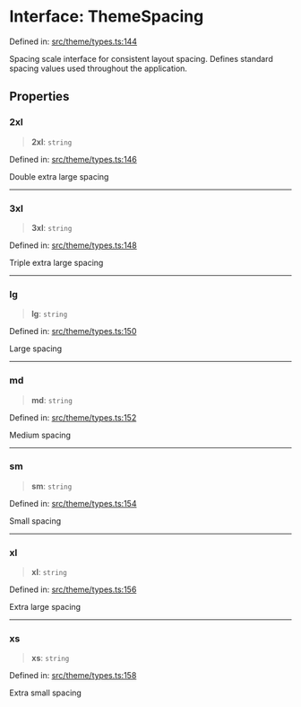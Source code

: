 # Interface: ThemeSpacing

Defined in: [src/theme/types.ts:144](https://github.com/Nick2bad4u/Uptime-Watcher/blob/3cce0c3b352c8390536ca3c7399ece50a05faf18/src/theme/types.ts#L144)

Spacing scale interface for consistent layout spacing.
Defines standard spacing values used throughout the application.

## Properties

### 2xl

> **2xl**: `string`

Defined in: [src/theme/types.ts:146](https://github.com/Nick2bad4u/Uptime-Watcher/blob/3cce0c3b352c8390536ca3c7399ece50a05faf18/src/theme/types.ts#L146)

Double extra large spacing

***

### 3xl

> **3xl**: `string`

Defined in: [src/theme/types.ts:148](https://github.com/Nick2bad4u/Uptime-Watcher/blob/3cce0c3b352c8390536ca3c7399ece50a05faf18/src/theme/types.ts#L148)

Triple extra large spacing

***

### lg

> **lg**: `string`

Defined in: [src/theme/types.ts:150](https://github.com/Nick2bad4u/Uptime-Watcher/blob/3cce0c3b352c8390536ca3c7399ece50a05faf18/src/theme/types.ts#L150)

Large spacing

***

### md

> **md**: `string`

Defined in: [src/theme/types.ts:152](https://github.com/Nick2bad4u/Uptime-Watcher/blob/3cce0c3b352c8390536ca3c7399ece50a05faf18/src/theme/types.ts#L152)

Medium spacing

***

### sm

> **sm**: `string`

Defined in: [src/theme/types.ts:154](https://github.com/Nick2bad4u/Uptime-Watcher/blob/3cce0c3b352c8390536ca3c7399ece50a05faf18/src/theme/types.ts#L154)

Small spacing

***

### xl

> **xl**: `string`

Defined in: [src/theme/types.ts:156](https://github.com/Nick2bad4u/Uptime-Watcher/blob/3cce0c3b352c8390536ca3c7399ece50a05faf18/src/theme/types.ts#L156)

Extra large spacing

***

### xs

> **xs**: `string`

Defined in: [src/theme/types.ts:158](https://github.com/Nick2bad4u/Uptime-Watcher/blob/3cce0c3b352c8390536ca3c7399ece50a05faf18/src/theme/types.ts#L158)

Extra small spacing
